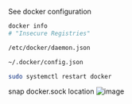 See docker configuration
```bash
docker info
# "Insecure Registries"
```

```bash
/etc/docker/daemon.json
```

```bash
~/.docker/config.json
```

```bash
sudo systemctl restart docker
```

snap docker.sock location
![image](https://github.com/user-attachments/assets/95c6b47f-29c2-4e48-9a94-822886da4d4b)
